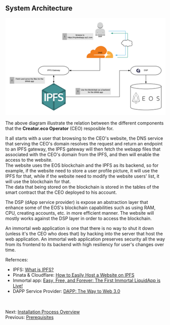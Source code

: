 ## System Architecture  

![dWeb architecture](images/dWeb-arch.png)

The above diagram illustrate the relation between the different components that the **Creator.eco Operator** (CEO) resposible for.  

It all starts with a user that browsing to the CEO's website, the DNS service that serving the CEO's domain resolves the request and return an endpoint to an IPFS gateway, the IPFS gateway will then fetch the webapp files that associated with the CEO's domain from the IPFS, and then will enable the access to the website.  
The website uses the EOS blockchain and the IPFS as its backend, so for example, if the website need to store a user profile picture, it will use the IPFS for that, while if the website need to modify the website users' list, it will use the blockchain for that.  
The data that being stored on the blockchain is stored in the tables of the smart contract that the CEO deployed to his account.

The DSP (dApp service provider) is expose an abstraction layer that enhance some of the EOS's blockchain capabilities such as using RAM, CPU, creating accounts, etc. in more efficient manner. The website will mostly works against the DSP layer in order to access the blockchain.  

An immortal web application is one that there is no way to shut it down (unless it's the CEO who does that) by hacking into the server that host the web application. An immortal web application preserves security all the way from its frontend to its backend with high resiliency for user's changes over time.  

Refernces:
- IPFS: [What is IPFS?](https://docs.ipfs.io/introduction/overview/) 
- Pinata & Cloudflare: [How to Easily Host a Website on IPFS](https://medium.com/pinata/how-to-easily-host-a-website-on-ipfs-9d842b5d6a01) 
- Immortal app: [Easy, Free, and Forever: The First Immortal LiquidApp is Live!](https://medium.com/the-liquidapps-blog/easy-to-use-free-immortal-ipfs-blockchain-dapp-e1e73e776722)
- DAPP Service Provider: [DAPP: The Way to Web 3.0](https://medium.com/the-liquidapps-blog/scalability-flexibility-and-interoperability-web3-liquidapps-six-month-report-c8bfce09f29)

<br/><br/>
Next: [Installation Process Overview](04-overview.md)  
Previous: [Prerequisites](02-prerequisites.md)